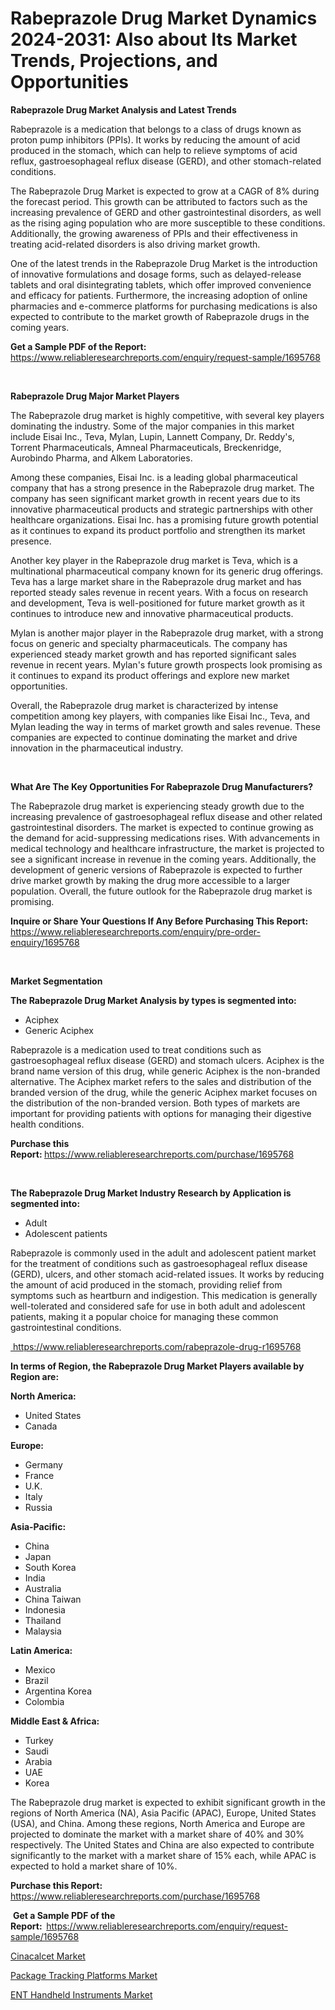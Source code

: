 <p><h1>Rabeprazole Drug Market Dynamics 2024-2031: Also about Its Market Trends, Projections, and Opportunities</h1></p><p><strong>Rabeprazole Drug Market Analysis and Latest Trends</strong></p>
<p><p>Rabeprazole is a medication that belongs to a class of drugs known as proton pump inhibitors (PPIs). It works by reducing the amount of acid produced in the stomach, which can help to relieve symptoms of acid reflux, gastroesophageal reflux disease (GERD), and other stomach-related conditions.</p><p>The Rabeprazole Drug Market is expected to grow at a CAGR of 8% during the forecast period. This growth can be attributed to factors such as the increasing prevalence of GERD and other gastrointestinal disorders, as well as the rising aging population who are more susceptible to these conditions. Additionally, the growing awareness of PPIs and their effectiveness in treating acid-related disorders is also driving market growth.</p><p>One of the latest trends in the Rabeprazole Drug Market is the introduction of innovative formulations and dosage forms, such as delayed-release tablets and oral disintegrating tablets, which offer improved convenience and efficacy for patients. Furthermore, the increasing adoption of online pharmacies and e-commerce platforms for purchasing medications is also expected to contribute to the market growth of Rabeprazole drugs in the coming years.</p></p>
<p><strong>Get a Sample PDF of the Report:&nbsp;</strong> <a href="https://www.reliableresearchreports.com/enquiry/request-sample/1695768">https://www.reliableresearchreports.com/enquiry/request-sample/1695768</a></p>
<p>&nbsp;</p>
<p><strong>Rabeprazole Drug Major Market Players</strong></p>
<p><p>The Rabeprazole drug market is highly competitive, with several key players dominating the industry. Some of the major companies in this market include Eisai Inc., Teva, Mylan, Lupin, Lannett Company, Dr. Reddy's, Torrent Pharmaceuticals, Amneal Pharmaceuticals, Breckenridge, Aurobindo Pharma, and Alkem Laboratories.</p><p>Among these companies, Eisai Inc. is a leading global pharmaceutical company that has a strong presence in the Rabeprazole drug market. The company has seen significant market growth in recent years due to its innovative pharmaceutical products and strategic partnerships with other healthcare organizations. Eisai Inc. has a promising future growth potential as it continues to expand its product portfolio and strengthen its market presence.</p><p>Another key player in the Rabeprazole drug market is Teva, which is a multinational pharmaceutical company known for its generic drug offerings. Teva has a large market share in the Rabeprazole drug market and has reported steady sales revenue in recent years. With a focus on research and development, Teva is well-positioned for future market growth as it continues to introduce new and innovative pharmaceutical products.</p><p>Mylan is another major player in the Rabeprazole drug market, with a strong focus on generic and specialty pharmaceuticals. The company has experienced steady market growth and has reported significant sales revenue in recent years. Mylan's future growth prospects look promising as it continues to expand its product offerings and explore new market opportunities.</p><p>Overall, the Rabeprazole drug market is characterized by intense competition among key players, with companies like Eisai Inc., Teva, and Mylan leading the way in terms of market growth and sales revenue. These companies are expected to continue dominating the market and drive innovation in the pharmaceutical industry.</p></p>
<p>&nbsp;</p>
<p><strong>What Are The Key Opportunities For Rabeprazole Drug Manufacturers?</strong></p>
<p><p>The Rabeprazole drug market is experiencing steady growth due to the increasing prevalence of gastroesophageal reflux disease and other related gastrointestinal disorders. The market is expected to continue growing as the demand for acid-suppressing medications rises. With advancements in medical technology and healthcare infrastructure, the market is projected to see a significant increase in revenue in the coming years. Additionally, the development of generic versions of Rabeprazole is expected to further drive market growth by making the drug more accessible to a larger population. Overall, the future outlook for the Rabeprazole drug market is promising.</p></p>
<p><strong>Inquire or Share Your Questions If Any Before Purchasing This Report:</strong> <a href="https://www.reliableresearchreports.com/enquiry/pre-order-enquiry/1695768">https://www.reliableresearchreports.com/enquiry/pre-order-enquiry/1695768</a></p>
<p>&nbsp;</p>
<p><strong>Market Segmentation</strong></p>
<p><strong>The Rabeprazole Drug Market Analysis by types is segmented into:</strong></p>
<p><ul><li>Aciphex</li><li>Generic Aciphex</li></ul></p>
<p><p>Rabeprazole is a medication used to treat conditions such as gastroesophageal reflux disease (GERD) and stomach ulcers. Aciphex is the brand name version of this drug, while generic Aciphex is the non-branded alternative. The Aciphex market refers to the sales and distribution of the branded version of the drug, while the generic Aciphex market focuses on the distribution of the non-branded version. Both types of markets are important for providing patients with options for managing their digestive health conditions.</p></p>
<p><strong>Purchase this Report:&nbsp;</strong><a href="https://www.reliableresearchreports.com/purchase/1695768">https://www.reliableresearchreports.com/purchase/1695768</a></p>
<p>&nbsp;</p>
<p><strong>The Rabeprazole Drug Market Industry Research by Application is segmented into:</strong></p>
<p><ul><li>Adult</li><li>Adolescent patients</li></ul></p>
<p><p>Rabeprazole is commonly used in the adult and adolescent patient market for the treatment of conditions such as gastroesophageal reflux disease (GERD), ulcers, and other stomach acid-related issues. It works by reducing the amount of acid produced in the stomach, providing relief from symptoms such as heartburn and indigestion. This medication is generally well-tolerated and considered safe for use in both adult and adolescent patients, making it a popular choice for managing these common gastrointestinal conditions.</p></p>
<p><a href="https://www.reliableresearchreports.com/rabeprazole-drug-r1695768">&nbsp;https://www.reliableresearchreports.com/rabeprazole-drug-r1695768</a></p>
<p><strong>In terms of Region, the Rabeprazole Drug Market Players available by Region are:</strong></p>
<p>
    <p> <strong> North America: </strong>
        <ul>
            <li>United States</li>
            <li>Canada</li>
        </ul>
        </p> 
    <p> <strong> Europe: </strong>
        <ul>
            <li>Germany</li>
            <li>France</li>
            <li>U.K.</li>
            <li>Italy</li>
            <li>Russia</li>
        </ul>
        </p> 
    <p> <strong> Asia-Pacific: </strong>
        <ul>
            <li>China</li>
            <li>Japan</li>
            <li>South Korea</li>
            <li>India</li>
            <li>Australia</li>
            <li>China Taiwan</li>
            <li>Indonesia</li>
            <li>Thailand</li>
            <li>Malaysia</li>
        </ul>
        </p> 
    <p> <strong> Latin America: </strong>
        <ul>
            <li>Mexico</li>
            <li>Brazil</li>
            <li>Argentina Korea</li>
            <li>Colombia</li>
        </ul>
        </p> 
    <p> <strong> Middle East & Africa: </strong>
        <ul>
            <li>Turkey</li>
            <li>Saudi</li>
            <li>Arabia</li>
            <li>UAE</li>
            <li>Korea</li>
        </ul>
    </p>
    </p>
<p><p>The Rabeprazole drug market is expected to exhibit significant growth in the regions of North America (NA), Asia Pacific (APAC), Europe, United States (USA), and China. Among these regions, North America and Europe are projected to dominate the market with a market share of 40% and 30% respectively. The United States and China are also expected to contribute significantly to the market with a market share of 15% each, while APAC is expected to hold a market share of 10%.</p></p>
<p><strong>Purchase this Report: </strong><a href="https://www.reliableresearchreports.com/purchase/1695768">https://www.reliableresearchreports.com/purchase/1695768</a></p>
<p>&nbsp;<strong>Get a Sample PDF of the Report:&nbsp;&nbsp;</strong><a href="https://www.reliableresearchreports.com/enquiry/request-sample/1695768">https://www.reliableresearchreports.com/enquiry/request-sample/1695768</a></p>
<p><strong></strong></p>
<p><p><a href="https://github.com/LibbySpencer2018/Market-Research-Report-List-1/blob/main/cinacalcet-market.md">Cinacalcet Market</a></p><p><a href="https://medium.com/@samantha.welch56767/package-tracking-platforms-market-exploring-market-share-market-trends-and-future-growth-9355c9f8313b">Package Tracking Platforms Market</a></p><p><a href="https://view.publitas.com/reportprime-1/ent-handheld-instruments-market-furnishes-information-on-market-share-market-trends-and-market-growth/">ENT Handheld Instruments Market</a></p></p>